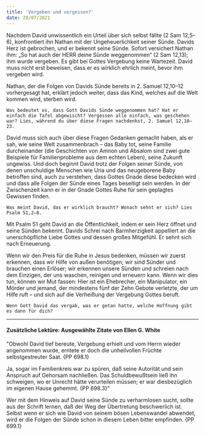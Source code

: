 ```yaml
---
title: 'Vergeben und vergessen?'
date: 20/07/2021
---
```


Nachdem David unwissentlich ein Urteil über sich selbst fällte (2 Sam 12,5–6), konfrontiert ihn Nathan mit der Ungeheuerlichkeit seiner Sünde. Davids Herz ist gebrochen, und er bekennt seine Sünde. Sofort versichert Nathan ihm: „So hat auch der HERR deine Sünde weggenommen“ (2 Sam 12,13); ihm wurde vergeben. Es gibt bei Gottes Vergebung keine Wartezeit. David muss nicht erst beweisen, dass er es wirklich ehrlich meint, bevor ihm vergeben wird.

Nathan, der die Folgen von Davids Sünde bereits in 2. Samuel 12,10–12 vorhergesagt hat, erklärt jedoch weiter, dass das Kind, welches auf die Welt kommen wird, sterben wird.

`Was bedeutet es, dass Gott Davids Sünde weggenommen hat? Hat er einfach die Tafel abgewischt? Vergessen alle einfach, was geschehen war? Lies, während du über diese Fragen nachdenkst, 2. Samuel 12,10–23.`

David muss sich auch über diese Fragen Gedanken gemacht haben, als er sah, wie seine Welt zusammenbrach – das Baby tot, seine Familie durcheinander (die Geschichten von Amnon und Absalom sind zwei gute Beispiele für Familienprobleme aus dem echten Leben), seine Zukunft ungewiss. Und doch beginnt David trotz der Folgen seiner Sünde, von denen unschuldige Menschen wie Uria und das neugeborene Baby betroffen sind, auch zu verstehen, dass Gottes Gnade diese bedecken wird und dass alle Folgen der Sünde eines Tages beseitigt sein werden. In der Zwischenzeit kann er in der Gnade Gottes Ruhe für sein geplagtes Gewissen finden.

`Was meint David, das er wirklich braucht? Wonach sehnt er sich? Lies Psalm 51,2–8.`

Mit Psalm 51 geht David an die Öffentlichkeit, indem er sein Herz öffnet und seine Sünden bekennt. Davids Schrei nach Barmherzigkeit appelliert an die unerschöpfliche Liebe Gottes und dessen großes Mitgefühl. Er sehnt sich nach Erneuerung.

Wenn wir den Preis für die Ruhe in Jesus bedenken, müssen wir zuerst erkennen, dass wir Hilfe von außen benötigen; wir sind Sünder und brauchen einen Erlöser; wir erkennen unsere Sünden und schreien nach dem Einzigen, der uns waschen, reinigen und erneuern kann. Wenn wir dies tun, können wir Mut fassen: Hier ist ein Ehebrecher, ein Manipulator, ein Mörder und jemand, der mindestens fünf der Zehn Gebote verletzte, der um Hilfe ruft – und sich auf die Verheißung der Vergebung Gottes beruft.

`Wenn Gott David das vergab, was er getan hatte, welche Hoffnung gibt es dann für dich?`

---

#### Zusätzliche Lektüre: Ausgewählte Zitate von Ellen G. White

"Obwohl David tief bereute, Vergebung erhielt und vom Herrn wieder angenommen wurde, erntete er doch die unheilvollen Früchte selbstgestreuter Saat. {PP 698.1}

Ja, sogar im Familienkreis war zu spüren, daß seine Autorität und sein Anspruch auf Gehorsam nachließen. Das Schuldbewußtsein ließ ihn schweigen, wo er Unrecht hätte verurteilen müssen; er war diesbezüglich im eigenen Hause gehemmt. {PP 698.3}"

Wer mit dem Hinweis auf David seine Sünde zu verharmlosen sucht, sollte aus der Schrift lernen, daß der Weg der Übertretung beschwerlich ist. Selbst wenn er sich wie David von seinem bösen Lebenswandel abwendet, wird er die Folgen der Sünde schon in diesem Leben bitter empfinden. {PP 699.1}